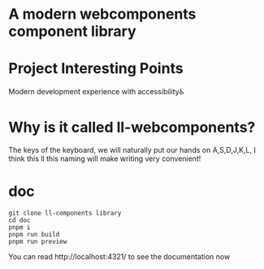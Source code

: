 # A modern webcomponents component library

# Project Interesting Points

Modern development experience with accessibility♿

# Why is it called ll-webcomponents?

The keys of the keyboard, we will naturally put our hands on A,S,D,J,K,L, I think this ll this naming will make writing very convenient!

# doc

```shell
git clone ll-components library
cd doc
pnpm i
pnpm run build
pnpm run preview
```
You can read http://localhost:4321/ to see the documentation now
